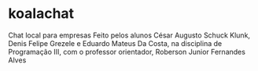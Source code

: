 # koalachat
Chat local para empresas
Feito pelos alunos César Augusto Schuck Klunk, Denis Felipe Grezele e Eduardo Mateus Da Costa,
na disciplina de Programação III, 
com o professor orientador, Roberson Junior Fernandes Alves
